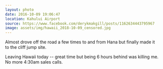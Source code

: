 ```yaml
---
layout: photo
date: 2016-10-09 19:06:47
location: Kahului Airport
source: https://www.facebook.com/derykmakgill/posts/1162634443795967
image: assets/img/hawaii_2018-10-09_censored.jpg
---
```



Almost drove off the road a few times to and from Hana but finally made it to the cliff jump site.

Leaving Hawaii today -- great time but being 6 hours behind was killing me. No more 4:30am sales calls.
